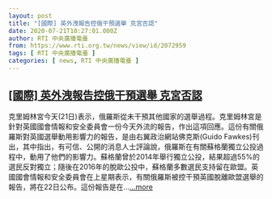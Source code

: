 ```yaml
---
layout: post
title: "[國際] 英外洩報告控俄干預選舉 克宮否認"
date: 2020-07-21T10:27:01.000Z
author: RTI 中央廣播電臺
from: https://www.rti.org.tw/news/view/id/2072959
tags: [ RTI 中央廣播電臺 ]
categories: [ news, RTI 中央廣播電臺 ]
---
```

<!--1595327221000-->
[[國際] 英外洩報告控俄干預選舉 克宮否認](https://www.rti.org.tw/news/view/id/2072959)
------

<div>
克里姆林宮今天(21日)表示，俄羅斯從未干預其他國家的選舉過程。克里姆林宮是針對英國國會情報和安全委員會一份今天外流的報告，作出這項回應。這份有關俄羅斯對英國選舉動用影響力的報告，是由右翼政治網站佛克斯(Guido Fawkes)刊出，其中指出，有可信、公開的消息人士評論說，俄羅斯在有關蘇格蘭獨立公投過程中，動用了他們的影響力。蘇格蘭曾於2014年舉行獨立公投，結果超過55%的選民反對獨立；隨後在2016年的脫歐公投中，蘇格蘭多數選民支持留在歐盟。英國國會情報和安全委員會在上星期表示，有關俄羅斯被控干預英國脫離歐盟選舉的報告，將在22日公布。這份報告是在...<a target="_blank" href="https://www.rti.org.tw/news/view/id/2072959">...more</a>
</div>
